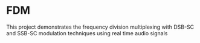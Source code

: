 # FDM
This project demonstrates the frequency division multiplexing with DSB-SC and SSB-SC modulation techniques using real time audio signals
